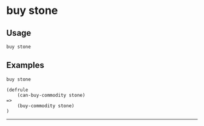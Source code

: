 # buy stone
## Usage
```
buy stone
```
## Examples
```
buy stone
```
```
(defrule
    (can-buy-commodity stone)
=>
    (buy-commodity stone)
)

```
---
